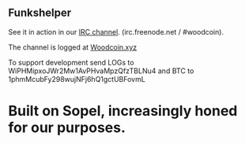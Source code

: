 Funkshelper
----------

See it in action in our [IRC channel](https://kiwiirc.com/client/irc.freenode.net/#woodcoin). 
(irc.freenode.net / #woodcoin). 

The channel is logged at [Woodcoin.xyz](http://woodcoin.xyz)

To support development send LOGs to WiPHMipxoJWr2Mw1AvPHvaMpzQfzTBLNu4 
and BTC to 1phmMcubFy298wujNFj6hQ1gctUBFovmL 

# Built on Sopel, increasingly honed for our purposes. 
